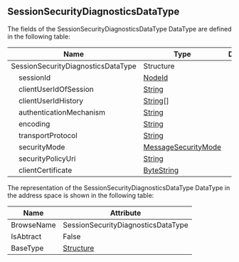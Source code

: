<!-- datatype -->
## SessionSecurityDiagnosticsDataType
<!-- end of description -->
The fields of the SessionSecurityDiagnosticsDataType DataType are defined in the following table:  

|Name|Type|Description|
|---|---|---|
|SessionSecurityDiagnosticsDataType|Structure||
|&nbsp;&nbsp;&nbsp;&nbsp;sessionId|[NodeId](../../../Part3/DataTypes/NodeId/readme.md)||
|&nbsp;&nbsp;&nbsp;&nbsp;clientUserIdOfSession|[String](../../../Part3/DataTypes/String/readme.md)||
|&nbsp;&nbsp;&nbsp;&nbsp;clientUserIdHistory|[String](../../../Part3/DataTypes/String/readme.md)[]||
|&nbsp;&nbsp;&nbsp;&nbsp;authenticationMechanism|[String](../../../Part3/DataTypes/String/readme.md)||
|&nbsp;&nbsp;&nbsp;&nbsp;encoding|[String](../../../Part3/DataTypes/String/readme.md)||
|&nbsp;&nbsp;&nbsp;&nbsp;transportProtocol|[String](../../../Part3/DataTypes/String/readme.md)||
|&nbsp;&nbsp;&nbsp;&nbsp;securityMode|[MessageSecurityMode](../../../Part4/DataTypes/MessageSecurityMode/readme.md)||
|&nbsp;&nbsp;&nbsp;&nbsp;securityPolicyUri|[String](../../../Part3/DataTypes/String/readme.md)||
|&nbsp;&nbsp;&nbsp;&nbsp;clientCertificate|[ByteString](../../../Part3/DataTypes/ByteString/readme.md)||

The representation of the SessionSecurityDiagnosticsDataType DataType in the address space is shown in the following table:  

|Name|Attribute|
|---|---|
|BrowseName|SessionSecurityDiagnosticsDataType|
|IsAbtract|False|
|BaseType|[Structure](../../../Part3/DataTypes/Structure/readme.md)|

